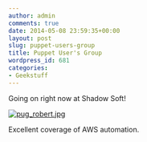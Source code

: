 ```yaml
---
author: admin
comments: true
date: 2014-05-08 23:59:35+00:00
layout: post
slug: puppet-users-group
title: Puppet User's Group
wordpress_id: 681
categories:
- Geekstuff
---
```


Going on right now at Shadow Soft!

[![pug_robert.jpg](http://questy.org/images/pug_robert.jpg)](http://questy.org/images/pug_robert.jpg)

Excellent coverage of AWS automation.
